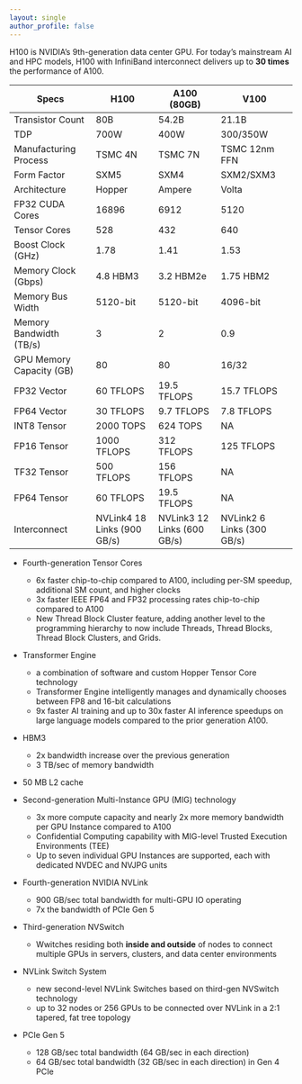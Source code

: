 ```yaml
---
layout: single
author_profile: false
---
```


H100 is NVIDIA’s 9th-generation data center GPU. For today’s mainstream AI and HPC models, H100 with InfiniBand interconnect delivers up to **30 times** the performance of A100. 

|Specs|H100|A100 (80GB)|V100|
|---|---|---|---|
|Transistor Count|80B|54.2B|21.1B|
|TDP|700W|400W|300/350W|
|Manufacturing Process|TSMC 4N|TSMC 7N|TSMC 12nm FFN|
|Form Factor|SXM5|SXM4|SXM2/SXM3|
|Architecture|Hopper|Ampere|Volta|
|FP32 CUDA Cores|16896|6912|5120|
|Tensor Cores|528|432|640|
|Boost Clock (GHz)|1.78|1.41|1.53|
|Memory Clock (Gbps)|4.8 HBM3|3.2 HBM2e|1.75 HBM2|
|Memory Bus Width|5120-bit|5120-bit|4096-bit|
|Memory Bandwidth (TB/s)|3|2|0.9|
|GPU Memory Capacity (GB)|80|80|16/32|
|FP32 Vector|60 TFLOPS|19.5 TFLOPS|15.7 TFLOPS|
|FP64 Vector|30 TFLOPS|9.7 TFLOPS|7.8 TFLOPS|
|INT8 Tensor|2000 TOPS|624 TOPS|NA|
|FP16 Tensor|1000 TFLOPS|312 TFLOPS|125 TFLOPS|
|TF32 Tensor|500 TFLOPS|156 TFLOPS|NA|
|FP64 Tensor|60 TFLOPS|19.5 TFLOPS|NA|
|Interconnect|NVLink4 18 Links (900 GB/s)|NVLink3 12 Links (600 GB/s)|NVLink2 6 Links (300 GB/s)|


- Fourth-generation Tensor Cores
  - 6x faster chip-to-chip compared to A100, including per-SM speedup, additional SM count, and higher clocks
  - 3x faster IEEE FP64 and FP32 processing rates chip-to-chip compared to A100
  - New Thread Block Cluster feature, adding another level to the programming hierarchy to now include Threads, Thread Blocks, Thread Block Clusters, and Grids.

- Transformer Engine
  - a combination of software and custom Hopper Tensor Core technology
  - Transformer Engine intelligently manages and dynamically chooses between FP8 and 16-bit calculations
  - 9x faster AI training and up to 30x faster AI inference speedups on large language models compared to the prior generation A100.

- HBM3
  - 2x bandwidth increase over the previous generation
  - 3 TB/sec of memory bandwidth

- 50 MB L2 cache
- Second-generation Multi-Instance GPU (MIG) technology
  - 3x more compute capacity and nearly 2x more memory bandwidth per GPU Instance compared to A100
  - Confidential Computing capability with MIG-level Trusted Execution Environments (TEE)
  - Up to seven individual GPU Instances are supported, each with dedicated NVDEC and NVJPG units

- Fourth-generation NVIDIA NVLink
  - 900 GB/sec total bandwidth for multi-GPU IO operating
  - 7x the bandwidth of PCIe Gen 5

- Third-generation NVSwitch
  - Wwitches residing both **inside and outside** of nodes to connect multiple GPUs in servers, clusters, and data center environments

- NVLink Switch System
  - new second-level NVLink Switches based on third-gen NVSwitch technology
  - up to 32 nodes or 256 GPUs to be connected over NVLink in a 2:1 tapered, fat tree topology

- PCIe Gen 5
  - 128 GB/sec total bandwidth (64 GB/sec in each direction)
  - 64  GB/sec total bandwidth (32 GB/sec in each direction) in Gen 4 PCIe
